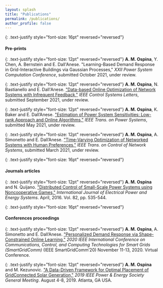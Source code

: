 ```yaml
---
layout: splash
title: "Publications"
permalink: /publications/
author_profile: false
---
```


{: .text-justify style="font-size: 16pt" reversed="reversed"}
#### Pre-prints

{: .text-justify style="font-size: 12pt" reversed="reversed"}
**A. M. Ospina**, Y. Chen, A. Bernstein and E. Dall'Anese. "Learning-Based Demand Response in Grid-Interactive Buildings via Gaussian Processes," *XXII Power System Computation Conference*, submitted October 2021, under review.

{: .text-justify style="font-size: 12pt" reversed="reversed"}
**A. M. Ospina**, N. Bastianello and E. Dall'Anese. ["Data-based Online Optimization of Network Systems with Infrequent Feedback,"](https://arxiv.org/pdf/2109.06343.pdf) *IEEE Control Systems Letters*, submitted September 2021, under review.

{: .text-justify style="font-size: 12pt" reversed="reversed"}
**A. M. Ospina**, K. Baker and E. Dall’Anese. ["Estimation of Power System Sensitivities: Low-rank
Approach and Online Algorithms,"](https://arxiv.org/pdf/2006.16346.pdf) *IEEE Trans. on Power Systems*, submitted May 2021, under review.

{: .text-justify style="font-size: 12pt" reversed="reversed"}
**A. M. Ospina**, A. Simonetto and E. Dall’Anese. ["Time-Varying Optimization of Networked Systems with Human Preferences,"](https://arxiv.org/pdf/2103.13470.pdf) *IEEE Trans. on Control of Network Systems*, submitted March
2021, under review. 

{: .text-justify style="font-size: 16pt" reversed="reversed"}
#### Journals articles

{: .text-justify style="font-size: 12pt" reversed="reversed"}
**A. M. Ospina** and N. Quijano. ["Distributed Control of Small-Scale Power Systems using Noncooperative Games,"](https://www.sciencedirect.com/science/article/pii/S0142061516305932) *International Journal of Electrical Power and Energy Systems*. April, 2016. Vol. 82, pp. 535-544.

{: .text-justify style="font-size: 16pt" reversed="reversed"}
#### Conferences proceedings

{: .text-justify style="font-size: 12pt" reversed="reversed"}
**A. M. Ospina**, A. Simonetto and E. Dall’Anese. ["Personalized Demand Response via Shape-Constrained Online Learning,"](https://ieeexplore.ieee.org/document/9303020) *2020 IEEE International Conference on Communications, Control, and Computing Technologies for Smart Grids (SmartGridComm)* (IEEE SmartGridComm’20) November 11-13, 2020. Virtual Conference.

{: .text-justify style="font-size: 12pt" reversed="reversed"}
**A. M. Ospina** and M. Kezunovic. ["A Data-Driven Framework for Optimal Placement of GridConnected Solar Generation,"](https://ieeexplore.ieee.org/document/8974128?signout=success) *2019 IEEE Power & Energy Society General Meeting*. August 4-8, 2019. Atlanta, GA USA.
